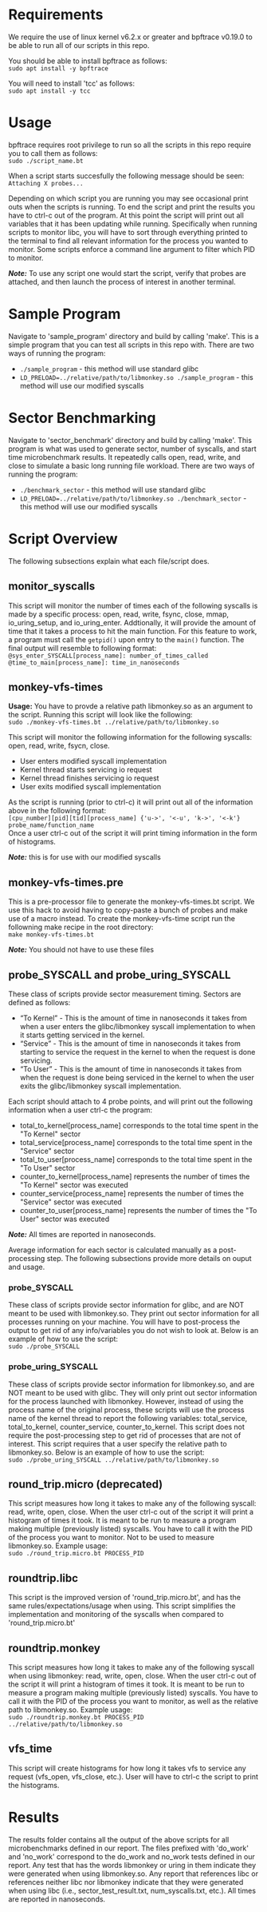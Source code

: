 # Requirements
We require the use of linux kernel v6.2.x or greater and bpftrace v0.19.0 to be able to run all of our scripts in this repo.

You should be able to install bpftrace as follows:  
`sudo apt install -y bpftrace`  

You will need to install 'tcc' as follows:  
`sudo apt install -y tcc`

# Usage
bpftrace requires root privilege to run so all the scripts in this repo require you to call them as follows:  
`sudo ./script_name.bt`  

When a script starts succesfully the following message should be seen:  
`Attaching X probes...`

Depending on which script you are running you may see occasional print outs when the scripts is running. To end the script and print the results you have to ctrl-c out of the program. At this point the script will print out all variables that it has been updating while running. Specifically when running scripts to monitor libc, you will have to sort through everything printed to the terminal to find all relevant information for the process you wanted to monitor. Some scripts enforce a command line argument to filter which PID to monitor.  

***Note:*** To use any script one would start the script, verify that probes are attached, and then launch the process of interest in another terminal.

# Sample Program
Navigate to 'sample_program' directory and build by calling 'make'. This is a simple program that you can test all scripts in this repo with. There are two ways of running the program:  
* `./sample_program` - this method will use standard glibc
* `LD_PRELOAD=../relative/path/to/libmonkey.so ./sample_program` - this method will use our modified syscalls

# Sector Benchmarking
Navigate to 'sector_benchmark' directory and build by calling 'make'. This program is what was used to generate sector, number of syscalls, and start time microbenchmark results. It repeatedly calls open, read, write, and close to simulate a basic long running file workload. There are two ways of running the program:  
* `./benchmark_sector` - this method will use standard glibc
* `LD_PRELOAD=../relative/path/to/libmonkey.so ./benchmark_sector` - this method will use our modified syscalls

# Script Overview
The following subsections explain what each file/script does.

## monitor_syscalls
This script will monitor the number of times each of the following syscalls is made by a specific process: open, read, write, fsync, close, mmap, io_uring_setup, and io_uring_enter. Addtionally, it will provide the amount of time that it takes a process to hit the main function. For this feature to work, a program must call the `getpid()` upon entry to the `main()` function. The final output will resemble to following format:  
`@sys_enter_SYSCALL[process_name]: number_of_times_called`  
`@time_to_main[process_name]: time_in_nanoseconds`  

## monkey-vfs-times
**Usage:** You have to provde a relative path libmonkey.so as an argument to the script. Running this script will look like the following:  
`sudo ./monkey-vfs-times.bt ../relative/path/to/libmonkey.so`  

This script will monitor the following information for the following syscalls: open, read, write, fsycn, close.  
* User enters modified syscall implementation
* Kernel thread starts servicing io request
* Kernel thread finishes servicing io request
* User exits modified syscall implementation
  
As the script is running (prior to ctrl-c) it will print out all of the information above in the following format:  
`[cpu_number][pid][tid][process_name] {'u->', '<-u', 'k->', '<-k'} probe_name/function_name`  
Once a user ctrl-c out of the script it will print timing information in the form of histograms.  
  
***Note:*** this is for use with our modified syscalls

## monkey-vfs-times.pre
This is a pre-processor file to generate the monkey-vfs-times.bt script. We use this hack to avoid having to copy-paste a bunch of probes and make use of a macro instead. To create the monkey-vfs-time script run the followning make recipe in the root directory:  
`make monkey-vfs-times.bt`

***Note:*** You should not have to use these files  

## probe_SYSCALL and probe_uring_SYSCALL
These class of scripts provide sector measurement timing. Sectors are defined as follows:
* “To Kernel” - This is the amount of time in nanoseconds it takes from when a user enters the glibc/libmonkey syscall implementation to when it starts getting serviced in the kernel.
* “Service” - This is the amount of time in nanoseconds it takes from starting to service the request in the kernel to when the request is done servicing.
* “To User” - This is the amount of time in nanoseconds it takes from when the request is done being serviced in the kernel to when the user exits the glibc/libmonkey syscall implementation.

Each script should attach to 4 probe points, and will print out the following information when a user ctrl-c the program:
* total_to_kernel[process_name] corresponds to the total time spent in the "To Kernel" sector
* total_service[process_name] corresponds to the total time spent in the "Service" sector
* total_to_user[process_name] corresponds to the total time spent in the "To User" sector
* counter_to_kernel[process_name] represents the number of times the "To Kernel" sector was executed
* counter_service[process_name] represents the number of times the "Service" sector was executed
* counter_to_user[process_name] represents the number of times the "To User" sector was executed

***Note:*** All times are reported in nanoseconds.  

Average information for each sector is calculated manually as a post-processing step. The following subsections provide more details on ouput and usage.

### probe_SYSCALL
These class of scripts provide sector information for glibc, and are NOT meant to be used with libmonkey.so. They print out sector information for all processes running on your machine. You will have to post-process the output to get rid of any info/variables you do not wish to look at. Below is an example of how to use the script:  
`sudo ./probe_SYSCALL`

### probe_uring_SYSCALL
These class of scripts provide sector information for libmonkey.so, and are NOT meant to be used with glibc. They will only print out sector information for the process launched with libmonkey. However, instead of using the process name of the original process, these scripts will use the process name of the kernel thread to report the following variables: total_service, total_to_kernel, counter_service, counter_to_kernel. This script does not require the post-processing step to get rid of processes that are not of interest. This script requires that a user specify the relative path to libmonkey.so. Below is an example of how to use the script:  
`sudo ./probe_uring_SYSCALL ../relative/path/to/libmonkey.so`  

## round_trip.micro (deprecated)
This script measures how long it takes to make any of the following syscall: read, write, open, close. When the user ctrl-c out of the script it will print a histogram of times it took. It is meant to be run to measure a program making multiple (previously listed) syscalls. You have to call it with the PID of the process you want to monitor. Not to be used to measure libmonkey.so. Example usage:  
`sudo ./round_trip.micro.bt PROCESS_PID`  

## roundtrip.libc
This script is the improved version of 'round_trip.micro.bt', and has the same rules/expectations/usage when using. This script simplifies the implementation and monitoring of the syscalls when compared to 'round_trip.micro.bt'

## roundtrip.monkey
This script measures how long it takes to make any of the following syscall when using libmonkey: read, write, open, close. When the user ctrl-c out of the script it will print a histogram of times it took. It is meant to be run to measure a program making multiple (previously listed) syscalls. You have to call it with the PID of the process you want to monitor, as well as the relative path to libmonkey.so. Example usage:  
`sudo ./roundtrip.monkey.bt PROCESS_PID ../relative/path/to/libmonkey.so`  

## vfs_time
This script will create histograms for how long it takes vfs to service any request (vfs_open, vfs_close, etc.). User will have to ctrl-c the script to print the histograms.

# Results
The results folder contains all the output of the above scripts for all microbenchmarks defined in our report. The files prefixed with 'do_work' and 'no_work' correspond to the do_work and no_work tests defined in our report. Any test that has the words libmonkey or uring in them indicate they were generated when using libmonkey.so. Any report that references libc or references neither libc nor libmonkey indicate that they were generated when using libc (i.e., sector_test_result.txt, num_syscalls.txt, etc.). All times are reported in nanoseconds.
